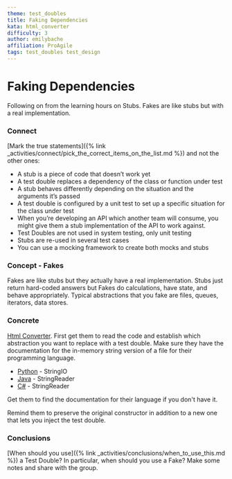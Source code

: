 ```yaml
---
theme: test_doubles
title: Faking Dependencies
kata: html_converter
difficulty: 3
author: emilybache
affiliation: ProAgile
tags: test_doubles test_design
---
```


# Faking Dependencies
Following on from the learning hours on Stubs. Fakes are like stubs but with a real implementation.

### Connect
[Mark the true statements]({% link _activities/connect/pick_the_correct_items_on_the_list.md %}) and not the other ones:
- A stub is a piece of code that doesn’t work yet
- A test double replaces a dependency of the class or function under test
- A stub behaves differently depending on the situation and the arguments it’s passed
- A test double is configured by a unit test to set up a specific situation for the class under test
- When you’re developing an API which another team will consume, you might give them a stub implementation of the API to work against.
- Test Doubles are not used in system testing, only unit testing
- Stubs are re-used in several test cases
- You can use a mocking framework to create both mocks and stubs

### Concept - Fakes
Fakes are like stubs but they actually have a real implementation. Stubs just return hard-coded answers but Fakes do calculations, have state, and behave appropriately. Typical abstractions that you fake are files, queues, iterators, data stores.

### Concrete
[Html Converter](https://github.com/emilybache/HtmlConverter-Kata). First get them to read the code and establish which abstraction you want to replace with a test double. Make sure they have the documentation for the in-memory string version of a file for their programming language. 

* [Python](https://docs.python.org/3/library/io.html) - StringIO
* [Java](https://docs.oracle.com/en/java/javase/17/docs/api/java.base/java/io/StringReader.html) - StringReader
* [C#](https://docs.microsoft.com/en-us/dotnet/api/system.io.stringreader?view=net-6.0) - StringReader

Get them to find the documentation for their language if you don't have it.

Remind them to preserve the original constructor in addition to a new one that lets you inject the test double.

### Conclusions
[When should you use]({% link _activities/conclusions/when_to_use_this.md %}) a Test Double? In particular, when should you use a Fake? Make some notes and share with the group.
